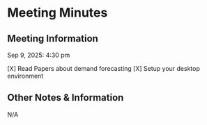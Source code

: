 # Meeting Minutes
## Meeting Information
Sep 9, 2025: 4:30 pm

[X] Read Papers about demand forecasting
[X] Setup your desktop environment

## Other Notes & Information
N/A
